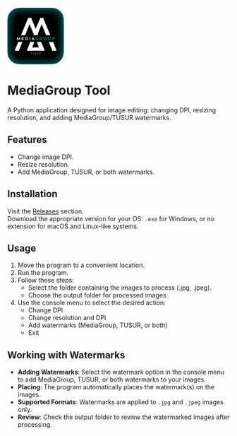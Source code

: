 
![logo](img/png/logo128x128.png)

# MediaGroup Tool

A Python application designed for image editing: changing DPI, resizing resolution, and adding MediaGroup/TUSUR watermarks.

## Features
- Change image DPI.
- Resize resolution.
- Add MediaGroup, TUSUR, or both watermarks.

## Installation

Visit the [Releases](https://github.com/kixygod/mg-tool/releases) section.  
Download the appropriate version for your OS: `.exe` for Windows, or no extension for macOS and Linux-like systems.

## Usage
1. Move the program to a convenient location.
2. Run the program.
3. Follow these steps:
   - Select the folder containing the images to process (.jpg, .jpeg).
   - Choose the output folder for processed images.
4. Use the console menu to select the desired action:
   - Change DPI
   - Change resolution and DPI
   - Add watermarks (MediaGroup, TUSUR, or both)
   - Exit
  
## Working with Watermarks
- **Adding Watermarks**: Select the watermark option in the console menu to add MediaGroup, TUSUR, or both watermarks to your images.
- **Placing**: The program automatically places the watermark(s) on the images.
- **Supported Formats**: Watermarks are applied to `.jpg` and `.jpeg` images only.
- **Review**: Check the output folder to review the watermarked images after processing.
